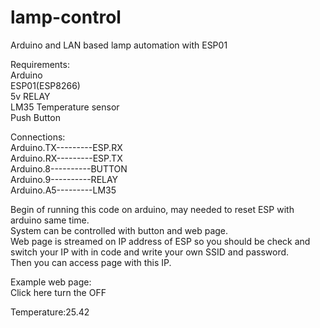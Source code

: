# lamp-control
Arduino and LAN based lamp automation with ESP01  
  
Requirements:  
Arduino  
ESP01(ESP8266)  
5v RELAY  
LM35 Temperature sensor  
Push Button  
  
Connections:   
Arduino.TX---------ESP.RX  
Arduino.RX---------ESP.TX  
Arduino.8----------BUTTON  
Arduino.9----------RELAY  
Arduino.A5---------LM35  
  
Begin of running this code on arduino, may needed to reset ESP with arduino same time.  
System can be controlled with button and web page.  
Web page is streamed on IP address of ESP so you should be check and switch your IP with in code and write your own SSID and password.  
Then you can access page with this IP.  
  
Example web page:  
Click here turn the OFF   
                              
Temperature:25.42             
  
